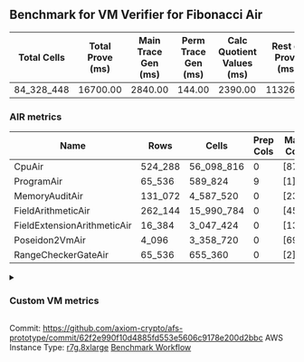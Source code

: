 ## Benchmark for VM Verifier for Fibonacci Air
| Total Cells | Total Prove (ms) | Main Trace Gen (ms) | Perm Trace Gen (ms) | Calc Quotient Values (ms) | Rest of Prove (ms) |
|-----------------------------|-----------------------|--------------------------|--------------------------|-----------------|----------------|
| 84_328_448 | 16700.00 | 2840.00 | 144.00 | 2390.00 | 11326.00 |

### AIR metrics
| Name | Rows | Cells | Prep Cols | Main Cols | Perm Cols |
|------|------|-------|-----------|-----------|-----------|
| CpuAir               | 524_288    | 56_098_816  | 0     | [87] | [20] |
| ProgramAir           | 65_536     | 589_824     | 9     | [1] | [8] |
| MemoryAuditAir       | 131_072    | 4_587_520   | 0     | [23] | [12] |
| FieldArithmeticAir   | 262_144    | 15_990_784  | 0     | [45] | [16] |
| FieldExtensionArithmeticAir | 16_384     | 3_047_424   | 0     | [138] | [48] |
| Poseidon2VmAir       | 4_096      | 3_358_720   | 0     | [696] | [124] |
| RangeCheckerGateAir  | 65_536     | 655_360     | 0     | [2] | [8] |
<details>
<summary>

### Custom VM metrics

</summary>

| Name | Value |
|------|-------|

#### Opcode metrics
| Name | Frequency | Trace Cells Contributed |
|------|-------|-----|
| FADD                 | 134354     | 6125924    |
| BNE                  | 75347      | 0          |
| STOREW               | 74001      | 1034011    |
| LOADW                | 49216      | 89815      |
| LOADW2               | 38007      | 4048       |
| SHINTW               | 33232      | 764336     |
| STOREW2              | 21346      | 338606     |
| FMUL                 | 20715      | 1005361    |
| JAL                  | 12839      | 23         |
| FSUB                 | 9467       | 501432     |
| BBE4MUL              | 4998       | 692852     |
| HINT_INPUT           | 4769       | 0          |
| CT_END               | 3921       | 0          |
| CT_START             | 3921       | 0          |
| BEQ                  | 3429       | 0          |
| COMP_POS2            | 2678       | 1863888    |
| FE4ADD               | 1678       | 232668     |
| BBE4INV              | 1239       | 170982     |
| FE4SUB               | 1238       | 171028     |
| PERM_POS2            | 631        | 439176     |
| HINT_BITS            | 104        | 0          |
| FDIV                 | 3          | 135        |
| TERMINATE            | 1          | 0          |

### DSL counts
How many opcodes each DSL instruction generates:
| Name | Count |
|------|-------|
| For                  | 117162     |
| StoreHintWord        | 58471      |
| AddVI                | 39783      |
| Alloc                | 39094      |
| StoreE               | 37932      |
| LoadV                | 30112      |
| LoadE                | 19400      |
| LoadF                | 17279      |
| IfEqI                | 14495      |
| StoreV               | 13846      |
| ImmV                 | 13022      |
| StoreF               | 10959      |
| ImmF                 | 7240       |
| SubEF                | 6612       |
| AddEI                | 6244       |
| AssertEqF            | 5048       |
| HintInputVec         | 4769       |
| CycleTrackerEnd      | 3921       |
| CycleTrackerStart    | 3921       |
| SubVI                | 3900       |
| MulE                 | 3726       |
| AssertEqV            | 3640       |
| SubV                 | 3502       |
| AddFI                | 3309       |
| MulVI                | 3300       |
| MulV                 | 3224       |
| IfNe                 | 2817       |
| MulF                 | 2682       |
| Poseidon2CompressBabyBear | 2678       |
| DivE                 | 2476       |
| AddV                 | 2274       |
| ImmE                 | 2068       |
| AddE                 | 1678       |
| MulEF                | 1656       |
| SubE                 | 1238       |
| IfEq                 | 743        |
| Poseidon2PermuteBabyBear | 631        |
| IfNeI                | 619        |
| AddEFFI              | 524        |
| AssertEqE            | 416        |
| SubVIN               | 412        |
| MulEI                | 165        |
| HintBitsF            | 104        |
| AssertEqVI           | 16         |
| SubEI                | 8          |
| DivEIN               | 6          |
| AssertEqEI           | 4          |
| DivFIN               | 3          |
| Halt                 | 1          |
| MulFI                | 1          |
</details>

Commit: https://github.com/axiom-crypto/afs-prototype/commit/62f2e990f10d4885fd553e5606c9178e200d2bbc
AWS Instance Type: [r7g.8xlarge](https://instances.vantage.sh/aws/ec2/r7g.8xlarge)
[Benchmark Workflow](https://github.com/axiom-crypto/afs-prototype/actions/runs/10567916062)
